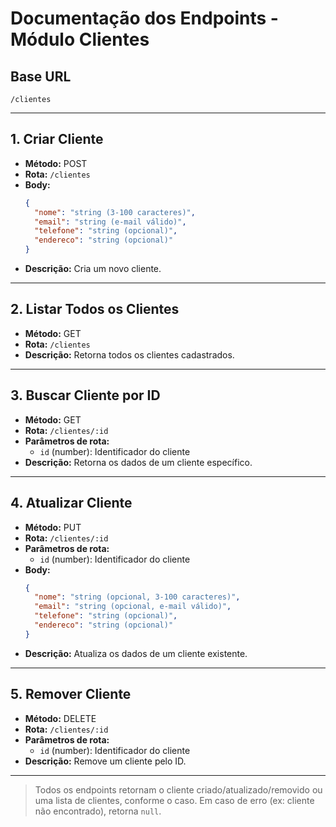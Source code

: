 # Documentação dos Endpoints - Módulo Clientes

## Base URL

```
/clientes
```

---

## 1. Criar Cliente

- **Método:** POST
- **Rota:** `/clientes`
- **Body:**
  ```json
  {
    "nome": "string (3-100 caracteres)",
    "email": "string (e-mail válido)",
    "telefone": "string (opcional)",
    "endereco": "string (opcional)"
  }
  ```
- **Descrição:** Cria um novo cliente.

---

## 2. Listar Todos os Clientes

- **Método:** GET
- **Rota:** `/clientes`
- **Descrição:** Retorna todos os clientes cadastrados.

---

## 3. Buscar Cliente por ID

- **Método:** GET
- **Rota:** `/clientes/:id`
- **Parâmetros de rota:**
  - `id` (number): Identificador do cliente
- **Descrição:** Retorna os dados de um cliente específico.

---

## 4. Atualizar Cliente

- **Método:** PUT
- **Rota:** `/clientes/:id`
- **Parâmetros de rota:**
  - `id` (number): Identificador do cliente
- **Body:**
  ```json
  {
    "nome": "string (opcional, 3-100 caracteres)",
    "email": "string (opcional, e-mail válido)",
    "telefone": "string (opcional)",
    "endereco": "string (opcional)"
  }
  ```
- **Descrição:** Atualiza os dados de um cliente existente.

---

## 5. Remover Cliente

- **Método:** DELETE
- **Rota:** `/clientes/:id`
- **Parâmetros de rota:**
  - `id` (number): Identificador do cliente
- **Descrição:** Remove um cliente pelo ID.

---

> Todos os endpoints retornam o cliente criado/atualizado/removido ou uma lista de clientes, conforme o caso. Em caso de erro (ex: cliente não encontrado), retorna `null`.

